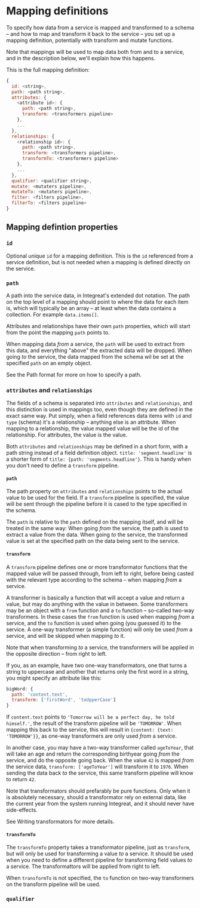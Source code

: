 # Mapping definitions

To specify how data from a service is mapped and transformed to a schema – and how to map and transform it back to the service – you set up a mapping definition, potentially with transform and mutate functions.

Note that mappings will be used to map data both from and to a service, and in the description below, we'll explain how this happens.

This is the full mapping definition:

```javascript
{
  id: <string>,
  path: <path string>,
  attributes: {
    <attribute id>: {
      path: <path string>,
      transform: <transformers pipeline>
    },
    ...
  },
  relationships: {
    <relationship id>: {
      path: <path string>,
      transform: <transformers pipeline>,
      transformTo: <transformers pipeline>
    },
    ...
  },
  qualifier: <qualifier string>,
  mutate: <mutaters pipeline>,
  mutateTo: <mutaters pipeline>,
  filter: <filters pipeline>,
  filterTo: <filters pipeline>
}
```

## Mapping defintion properties

### `id`

Optional unique `id` for a mapping definition. This is the `id` referenced from a service definition, but is not needed when a mapping is defined directly on the service.

### `path`

A path into the service data, in Integreat's extended dot notation. The path on the top level of a mapping should point to where the data for each item is, which will typically be an array – at least when the data contains a collection. For example `data.items[]`.

Attributes and relationships have their own `path` properties, which will start from the point the mapping `path` points to.

When mapping data _from_ a service, the `path` will be used to extract from this data, and everything "above" the extracted data will be dropped. When going _to_ the service, the data mapped from the schema wil be set at the specified `path` on an empty object.

See the Path format for more on how to specify a path.

### `attributes` and `relationships`

The fields of a schema is separated into `attributes` and `relationships`, and this distinction is used in mappings too, even though they are defined in the exact same way. Put simply, when a field references data items with `id` and `type` \(schema\) it's a relationship – anything else is an attribute. When mapping to a relationship, the value mapped value will be the id of the relationship. For attributes, the value is the value.

Both `attributes` and `relationships` may be defined in a short form, with a path string instead of a field definition object. `title: 'segment.headline'` is a shorter form of `title: {path: 'segments.headline'}`. This is handy when you don't need to define a `transform` pipeline.

#### `path`

The path property on `attributes` and `relationships` points to the actual value to be used for the field. If a `transform` pipeline is specified, the value will be sent through the pipeline before it is cased to the type specified in the schema.

The `path` is relative to the `path` defined on the mapping itself, and will be treated in the same way: When going _from_ the service, the path is used to extract a value from the data. When going _to_ the service, the transformed value is set at the specified path on the data being sent to the service.

#### `transform`

A `transform` pipeline defines one or more transformator functions that the mapped value will be passed through, from left to right, before being casted with the relevant type according to the schema – when mapping _from_ a service.

A transformer is basically a function that will accept a value and return a value, but may do anything with the value in between. Some transformers may be an object with a `from` function and a `to` function – so-called two-way transformers. In these cases the `from` function is used when mapping _from_ a service, and the `to` function is used when going \(you guessed it\) _to_ the service. A one-way transformer \(a simple function\) will only be used _from_ a service, and will be skipped when mapping _to_ it.

Note that when transforming _to_ a service, the transformers will be applied in the opposite direction – from right to left.

If you, as an example, have two one-way transformators, one that turns a string to uppercase and another that returns only the first word in a string, you might specify an attribute like this:

```javascript
bigWord: {
  path: 'content.text',
  transform: ['firstWord', 'toUpperCase']
}
```

If `content.text` points to `'Tomorrow will be a perfect day, he told himself.'`, the result of the transform pipeline will be `'TOMORROW'`. When mapping this back to the service, this will result in `{content: {text: 'TOMORROW'}}`, as one-way transformers are only used _from_ a service.

In another case, you may have a two-way transformer called `ageToYear`, that will take an age and return the corresponding birthyear going _from_ the service, and do the opposite going back. When the value `42` is mapped _from_ the service data, `transform: ['ageToYear']` will transform it to `1976`. When sending the data back _to_ the service, this same transform pipeline will know to return `42`.

Note that transformators should prefarably be pure functions. Only when it is absolutely necessary, should a transformator rely on external data, like the current year from the system running Integreat, and it should never have side-effects.

See Writing transformators for more details.

#### `transformTo`

The `transformTo` property takes a transformator pipeline, just as `transform`, but will only be used for transforming a value _to_ a service. It should be used when you need to define a different pipeline for transforming field values _to_ a service. The transformattors will be applied from right to left.

When `transformTo` is not specified, the `to` function on two-way transformers on the transform pipeline will be used.

### `qualifier`



